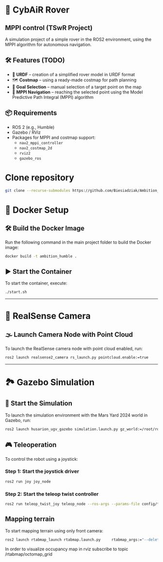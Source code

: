 # 🚀 CybAiR Rover
## MPPI control (TSwR Project)
A simulation project of a simple rover in the ROS2 environment, using the MPPI algorithm for autonomous navigation.

## 🛠️ Features (TODO)

- 🔧 **URDF** – creation of a simplified rover model in URDF format  
- 🗺️ **Costmap** – using a ready-made costmap for path planning  
- 📍 **Goal Selection** – manual selection of a target point on the map  
- 🤖 **MPPI Navigation** – reaching the selected point using the Model Predictive Path Integral (MPPI) algorithm

## 📦 Requirements

- ROS 2 (e.g., Humble)
- Gazebo / RViz
- Packages for MPPI and costmap support:
  - `nav2_mppi_controller`
  - `nav2_costmap_2d`
  - `rviz2`
  - `gazebo_ros`

# Clone repository

```bash
git clone --recurse-submodules https://github.com/Biesiadziak/Ambition_rover.git
```

# 🐳 Docker Setup

## 🛠️ Build the Docker Image

Run the following command in the main project folder to build the Docker image:

```bash
docker build -t ambition_humble .
```

## ▶️ Start the Container

To start the container, execute:

```bash
./start.sh
```

---

# 🎥 RealSense Camera

## 🌫️ Launch Camera Node with Point Cloud

To launch the RealSense camera node with point cloud enabled, run:

```bash
ros2 launch realsense2_camera rs_launch.py pointcloud.enable:=true
```
---

# 🏞️ Gazebo Simulation

## 🚀 Start the Simulation

To launch the simulation environment with the Mars Yard 2024 world in Gazebo, run:

```bash
ros2 launch husarion_ugv_gazebo simulation.launch.py gz_world:=/root/ros2_ws/worlds/marsyard2024.world components_config_path:=/root/ros2_ws/config/components.yaml
```

## 🎮 Teleoperation

To control the robot using a joystick:

### Step 1: Start the joystick driver

```bash
ros2 run joy joy_node
```

### Step 2: Start the teleop twist controller

```bash
ros2 run teleop_twist_joy teleop_node --ros-args --params-file config/teleop_joy.yaml
```

## Mapping terrain

To start mapping terrain using only front camera:

```bash
ros2 launch rtabmap_launch rtabmap.launch.py     rtabmap_args:="--delete_db_on_start"     rgb_topic:=/front_cam/zed_node/rgb/image_rect_color     depth_topic:=/front_cam/zed_node/depth     camera_info_topic:=/front_cam/zed_node/rgb/camera_info     frame_id:=base_link     approx_sync:=false     wait_imu_to_init:=true     imu_topic:=/imu/data  
```

In order to visualize occupancy map in rviz subscribe to topic /rtabmap/octomap_grid